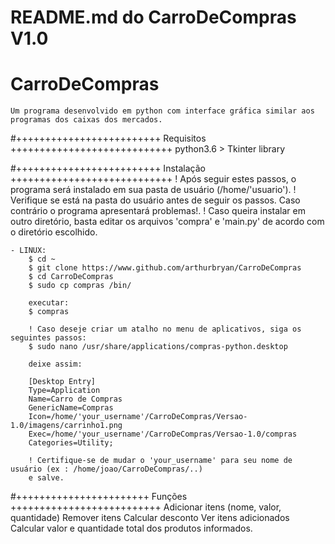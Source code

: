 # README.md do CarroDeCompras  V1.0

# CarroDeCompras
    Um programa desenvolvido em python com interface gráfica similar aos programas dos caixas dos mercados.

#+++++++++++++++++++++++++ Requisitos ++++++++++++++++++++++++++++
    python3.6 >
    Tkinter library

#+++++++++++++++++++++++++ Instalação ++++++++++++++++++++++++++++
    ! Após seguir estes passos, o programa será instalado em sua pasta de usuário (/home/'usuario').
    ! Verifique se está na pasta do usuário antes de seguir os passos. Caso contrário o programa apresentará problemas!.
    ! Caso queira instalar em outro diretório, basta editar os arquivos 'compra' e 'main.py' de acordo com o diretório escolhido.
   
    - LINUX:
        $ cd ~
        $ git clone https://www.github.com/arthurbryan/CarroDeCompras
        $ cd CarroDeCompras
        $ sudo cp compras /bin/
    
        executar:
        $ compras
    
        ! Caso deseje criar um atalho no menu de aplicativos, siga os seguintes passos:
        $ sudo nano /usr/share/applications/compras-python.desktop

        deixe assim:

        [Desktop Entry]
        Type=Application
        Name=Carro de Compras
        GenericName=Compras     
        Icon=/home/'your_username'/CarroDeCompras/Versao-1.0/imagens/carrinho1.png             
        Exec=/home/'your_username'/CarroDeCompras/Versao-1.0/compras
        Categories=Utility;

        ! Certifique-se de mudar o 'your_username' para seu nome de usuário (ex : /home/joao/CarroDeCompras/..)
        e salve.
   
#+++++++++++++++++++++++ Funções ++++++++++++++++++++++++++
    Adicionar itens (nome, valor, quantidade)
    Remover itens
    Calcular desconto
    Ver itens adicionados
    Calcular valor e quantidade total dos produtos informados.
